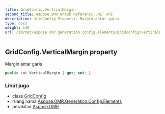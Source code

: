 ```yaml
---
title: GridConfig.VerticalMargin
second_title: Aspose.OMR untuk Referensi .NET API
description: GridConfig Properti. Margin antar garis
type: docs
weight: 140
url: /id/net/aspose.omr.generation.config.elements/gridconfig/verticalmargin/
---
```

## GridConfig.VerticalMargin property

Margin antar garis

```csharp
public int VerticalMargin { get; set; }
```

### Lihat juga

* class [GridConfig](../)
* ruang nama [Aspose.OMR.Generation.Config.Elements](../../gridconfig/)
* perakitan [Aspose.OMR](../../../)


